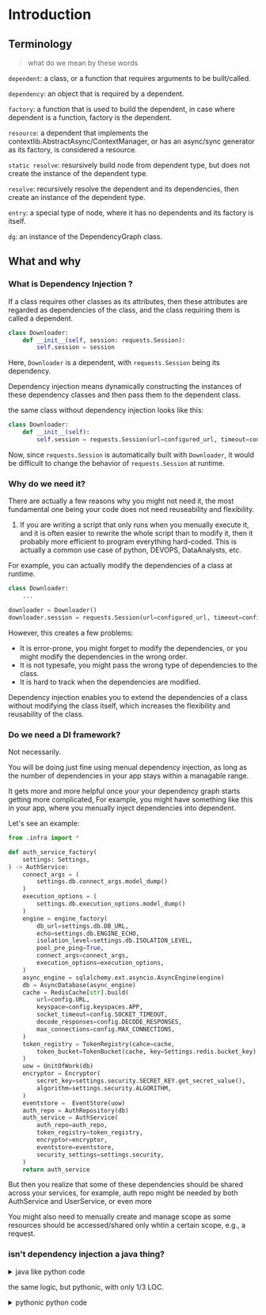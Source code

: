 # Introduction

## Terminology

> what do we mean by these words

`dependent`: a class, or a function that requires arguments to be built/called.

`dependency`: an object that is required by a dependent.

`factory`: a function that is used to build the dependent, in case where dependent is a function, factory is the dependent.

`resource`: a dependent that implements the contextlib.AbstractAsync/ContextManager, or has an async/sync generator as its factory, is considered a resource.

`static resolve`: resursively build node from dependent type, but does not create the instance of the dependent type.

`resolve`: recursively resolve the dependent and its dependencies, then create an instance of the dependent type.

`entry`: a special type of node, where it has no dependents and its factory is itself.

`dg`: an instance of the DependencyGraph class.

## What and why

### What is Dependency Injection ?

If a class requires other classes as its attributes, then these attributes are regarded as dependencies of the class, and the class requiring them is called a dependent.

```python
class Downloader:
    def __init__(self, session: requests.Session):
        self.session = session
```

Here, `Downloader` is a dependent, with `requests.Session` being its dependency.

Dependency injection means dynamically constructing the instances of these dependency classes and then pass them to the dependent class.

the same class without dependency injection looks like this:

```python
class Downloader:
    def __init__(self):
        self.session = requests.Session(url=configured_url, timeout=configured_timeout)
```

Now, since `requests.Session` is automatically built with `Downloader`, it would be difficult to change the behavior of `requests.Session` at runtime.

### Why do we need it?

There are actually a few reasons why you might not need it, the most fundamental one being your code does not need reuseability and flexibility.

1. If you are writing a script that only runs when you menually execute it, and it is often easier to rewrite the whole script than to modify it,
then it probably more efficient to program everything hard-coded. This is actually a common use case of python,
DEVOPS, DataAnalysts, etc.

For example, you can actually modify the dependencies of a class at runtime.

```python
class Downloader:
    ...

downloader = Downloader()
downloader.session = requests.Session(url=configured_url, timeout=configured_timeout)
```

However, this creates a few problems:

- It is error-prone, you might forget to modify the dependencies, or you might modify the dependencies in the wrong order.
- It is not typesafe, you might pass the wrong type of dependencies to the class.
- It is hard to track when the dependencies are modified.

Dependency injection enables you to extend the dependencies of a class without modifying the class itself, which increases the flexibility and reusability of the class.

### Do we need a DI framework?

Not necessarily.

You will be doing just fine using menual dependency injection, as long as the number of dependencies in your app stays within a managable range.

It gets more and more helpful once your your dependency graph starts getting more complicated,
For example, you might have something like this in your app, where you menually inject dependencies into dependent.

Let's see an example:


```python title="factory.py"
from .infra import * 

def auth_service_factory(
    settings: Settings,
) -> AuthService:
    connect_args = (
        settings.db.connect_args.model_dump()
    )
    execution_options = (
        settings.db.execution_options.model_dump()
    )
    engine = engine_factory(
        db_url=settings.db.DB_URL,
        echo=settings.db.ENGINE_ECHO,
        isolation_level=settings.db.ISOLATION_LEVEL,
        pool_pre_ping=True,
        connect_args=connect_args,
        execution_options=execution_options,
    )
    async_engine = sqlalchemy.ext.asyncio.AsyncEngine(engine)
    db = AsyncDatabase(async_engine)
    cache = RedisCache[str].build(
        url=config.URL,
        keyspace=config.keyspaces.APP,
        socket_timeout=config.SOCKET_TIMEOUT,
        decode_responses=config.DECODE_RESPONSES,
        max_connections=config.MAX_CONNECTIONS,
    )
    token_registry = TokenRegistry(cahce=cache, 
        token_bucket=TokenBucket(cache, key=Settings.redis.bucket_key)
    )
    uow = UnitOfWork(db)
    encryptor = Encryptor(
        secret_key=settings.security.SECRET_KEY.get_secret_value(),
        algorithm=settings.security.ALGORITHM,  
    )
    eventstore =  EventStore(uow)
    auth_repo = AuthRepository(db)
    auth_service = AuthService(
        auth_repo=auth_repo,
        token_registry=token_registry,
        encryptor=encryptor,
        eventstore=eventstore,
        security_settings=settings.security,
    )
    return auth_service
```


But then you realize that some of these dependencies should be shared across your services,
for example, auth repo might be needed by both AuthService and UserService, or even more

You might also need to menually create and manage scope as some resources should be accessed/shared only whtin a certain scope, e.g., a request.

### isn't dependency injection a java thing?

<details>
    <summary>
    java like python code
    </summary>

```py
import typing as ty
from abc import ABC, abstractmethod
from dataclasses import dataclass


class Item(ABC):
    price: float
    quantity: int

    @property
    @abstractmethod
    def cost(self) -> float: ...


@dataclass
class ItemBase(Item):
    price: float
    quantity: int

    @property
    def cost(self) -> float:
        return self.price * self.quantity


class Discount(ABC):
    price_off: float


@dataclass
class DiscountBase(Discount):
    price_off: float


class AbstractShopCart(ty.Protocol):
    items: ty.Sequence[Item]
    discount: Discount


@dataclass
class ShopCartBase:
    items: ty.Sequence[Item]
    discount: Discount

    def total(self):
        p: float = 0
        for item in self.items:
            p += item.cost * (1 - self.discount.price_off)
        return p


@dataclass
class EconomicShopCartImpl(ShopCartBase): ...


@dataclass
class LuxuryShopCartImpl(ShopCartBase):
    cart_rent: float

    def total(self):
        return super().total() + self.cart_rent


class ShopCartCreator(ABC):
    @abstractmethod
    def create(self, items: ty.Sequence[Item], discount: Discount) -> ShopCartBase: ...


class LuxuryShopCartCreator(ShopCartCreator):
    def __init__(self, cart_rent: float):
        self.cart_rent: float = cart_rent

    def create(
        self, items: ty.Sequence[Item], discount: Discount
    ) -> LuxuryShopCartImpl:
        if discount.price_off > 0.5:
            raise ValueError(
                f"Discount with price off higher than 50% can't be applied to luxury shop cart"
            )
        return LuxuryShopCartImpl(
            items=items, discount=discount, cart_rent=self.cart_rent
        )


class EconomicsShopCartCreator(ShopCartCreator):
    def create(
        self, items: ty.Sequence[Item], discount: Discount
    ) -> EconomicShopCartImpl:
        return EconomicShopCartImpl(items, discount=discount)


class ShopCartFactoryManager:
    def __init__(self):
        self._creator_mapping: dict[str, ShopCartCreator] = {}

    def register_creator(self, cart_type: str, creator: ShopCartCreator):
        self._creator_mapping[cart_type] = creator

    def create_cart(
        self, cart_type: str, items: ty.Sequence[Item], discount: Discount
    ) -> ShopCartBase:
        try:
            return self._creator_mapping[cart_type].create(items, discount)
        except KeyError:
            raise ValueError(f"{cart_type} is not registered with a creator")


class ShopCartFactoryManagerBuilder:
    def __init__(self):
        self._manager = ShopCartFactoryManager()

    def with_economic_cart(self):
        self._manager.register_creator("economic", EconomicsShopCartCreator())
        return self

    def with_luxury_cart(self, cart_rent: float):
        creator = LuxuryShopCartCreator(cart_rent=cart_rent)
        self._manager.register_creator("luxury", creator)
        return self

    def build(self) -> ShopCartFactoryManager:
        return self._manager


class AbstractShoprtCartFactoryManagerBuilderFactory(ABC):
    @abstractmethod
    def _pre_create(self): ...

    @abstractmethod
    def create_builder(self) -> ShopCartFactoryManagerBuilder:
        pass


class ShoprtCartFactoryManagerBuilderFactoryBase(
    AbstractShoprtCartFactoryManagerBuilderFactory
):
    """Base implementation of AbstractShoprtCartFactoryManagerBuilderFactory."""

    @abstractmethod
    def _pre_create(self): ...

    def create_builder(self) -> ShopCartFactoryManagerBuilder:
        self._pre_create()
        return ShopCartFactoryManagerBuilder()


class ShoprtCartFactoryManagerBuilderFactoryimpl(
    ShoprtCartFactoryManagerBuilderFactoryBase
):
    """Concrete implementation of the factory."""

    def _pre_create(self):
        print("Hello, World!")


class Application:
    def run(self):
        # Build the factory manager
        builder_factory = ShoprtCartFactoryManagerBuilderFactoryimpl()
        builder = builder_factory.create_builder()
        factory_manager = (
            builder.with_economic_cart().with_luxury_cart(cart_rent=50.0).build()
        )

        # Create economic cart
        items = [ItemBase(price=100, quantity=2)]
        discount = DiscountBase(price_off=0.1)
        economic_cart = factory_manager.create_cart("economic", items, discount)
        print(economic_cart.total())

        # Create luxury cart
        luxury_cart = factory_manager.create_cart("luxury", items, discount)
        print(luxury_cart.total())


if __name__ == "__main__":
    Application().run()
```
</details>


the same logic, but pythonic, with only 1/3 LOC.

<details>
    <summary>
    pythonic python code
    </summary>

```py
import typing as ty
from dataclasses import dataclass


@dataclass
class Item:
    price: float
    quantity: int

    @property
    def cost(self) -> float:
        return self.price * self.quantity


@dataclass
class Discount:
    price_off: float


@dataclass
class ShopCart:
    items: ty.Sequence[Item]
    discount: Discount

    def total(self):
        p: float = 0
        for item in self.items:
            p += item.cost * (1 - self.discount.price_off)
        return p


@dataclass
class EconomicShopCart(ShopCart): ...


@dataclass
class LuxuryShopCart(ShopCart):
    cart_rent: float

    def total(self):
        return super().total() + self.cart_rent


def create_cart(
    items: ty.Sequence[Item], discount: Discount, *, cart_rent: float | None = None
) -> ShopCart:
    print("Hello, World")

    if cart_rent:
        return LuxuryShopCart(items=items, discount=discount, cart_rent=cart_rent)
    return EconomicShopCart(items=items, discount=discount)


def main():
    # Create economic cart
    items = [Item(price=100, quantity=2)]
    discount = Discount(price_off=0.1)

    economic_cart = create_cart(items, discount)
    print(economic_cart.total())

    # Create luxury cart
    luxury_cart = create_cart(items, discount, cart_rent=50)
    print(luxury_cart.total())


if __name__ == "__main__":
    main()
```

</details>
